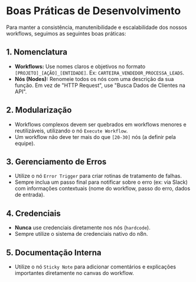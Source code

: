 # Boas Práticas de Desenvolvimento

Para manter a consistência, manutenibilidade e escalabilidade dos nossos workflows, seguimos as seguintes boas práticas:

## 1. Nomenclatura

- **Workflows:** Use nomes claros e objetivos no formato `[PROJETO]_[AÇÃO]_[ENTIDADE]`. Ex: `CARTEIRA_VENDEDOR_PROCESSA_LEADS`.
- **Nós (Nodes):** Renomeie todos os nós com uma descrição da sua função. Em vez de "HTTP Request", use "Busca Dados de Clientes na API".

## 2. Modularização

- Workflows complexos devem ser quebrados em workflows menores e reutilizáveis, utilizando o nó `Execute Workflow`.
- Um workflow não deve ter mais do que `[20-30]` nós (a definir pela equipe).

## 3. Gerenciamento de Erros

- Utilize o nó `Error Trigger` para criar rotinas de tratamento de falhas.
- Sempre inclua um passo final para notificar sobre o erro (ex: via Slack) com informações contextuais (nome do workflow, passo do erro, dados de entrada).

## 4. Credenciais

- **Nunca** use credenciais diretamente nos nós (`hardcode`).
- Sempre utilize o sistema de credenciais nativo do n8n.

## 5. Documentação Interna

- Utilize o nó `Sticky Note` para adicionar comentários e explicações importantes diretamente no canvas do workflow.